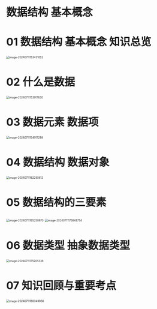 # 数据结构 基本概念



# 01 数据结构 基本概念 知识总览

<img src="https://cvp.oss-cn-shanghai.aliyuncs.com/picgo/202407111534290.png" alt="image-20240711153431052" style="zoom:50%;" />



# 02 什么是数据

<img src="https://cvp.oss-cn-shanghai.aliyuncs.com/picgo/202407111539784.png" alt="image-20240711153917630" style="zoom:50%;" />



# 03 数据元素 数据项

<img src="https://cvp.oss-cn-shanghai.aliyuncs.com/picgo/202407111549598.png" alt="image-20240711154917298" style="zoom:50%;" />



# 04 数据结构 数据对象

<img src="https://cvp.oss-cn-shanghai.aliyuncs.com/picgo/202407111622089.png" alt="image-20240711162250812" style="zoom:50%;" />



# 05 数据结构的三要素

<img src="https://cvp.oss-cn-shanghai.aliyuncs.com/picgo/202407111652211.png" alt="image-20240711165258970" style="zoom:50%;" />

<img src="https://cvp.oss-cn-shanghai.aliyuncs.com/picgo/202407111738083.png" alt="image-20240711173848754" style="zoom:50%;" />



# 06 数据类型 抽象数据类型

<img src="https://cvp.oss-cn-shanghai.aliyuncs.com/picgo/202407111752499.png" alt="image-20240711175205338" style="zoom:50%;" />



# 07 知识回顾与重要考点

<img src="https://cvp.oss-cn-shanghai.aliyuncs.com/picgo/202407111800176.png" alt="image-20240711180049968" style="zoom:50%;" />